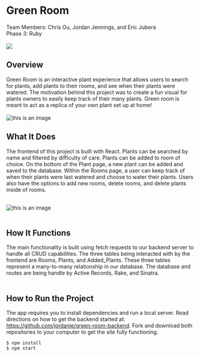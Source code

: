 # Green Room
Team Members: Chris Ou, Jordan Jennings, and Eric Jubera
</br>
Phase 3: Ruby
</br>
</br>
![](./src/plantspage.gif)

## Overview
Green Room is an interactive plant experience that allows users to search for plants, add plants to their rooms, and see when their plants were watered. The motivation behind this project was to create a fun visual for plants owners to easily keep track of their many plants. Green room is meant to act as a replica of your own plant set up at home!
</br>
</br>
![this is an image](./src/roomspage.gif)

## What It Does
The frontend of this project is built with React. Plants can be searched by name and filtered by difficulty of care. Plants can be added to room of choice. On the bottom of the Plant page, a new plant can be added and saved to the database. Within the Rooms page, a user can keep track of when their plants were last watered and choose to water their plants. Users also have the options to add new rooms, delete rooms, and delete plants inside of rooms.
</br>
</br>

![this is an image](./src/ezgif.com-gif-maker.gif)
</br>
</br>

## How It Functions
The main functionality is built using fetch requests to our backend server to handle all CRUD capabilities. The three tables being interacted with by the frontend are Rooms, Plants, and Added_Plants. These three tables represent a many-to-many relationship in our database. The database and routes are being handle by Active Records, Rake, and Sinatra. 
</br>
</br>

## How to Run the Project
The app requires you to install dependencies and run a local server. Read directions on how to get the backend started at: https://github.com/jordanje/green-room-backend. Fork and download both repositories to your computer to get the site fully functioning.

```
$ npm install 
$ npm start
```

</br>
